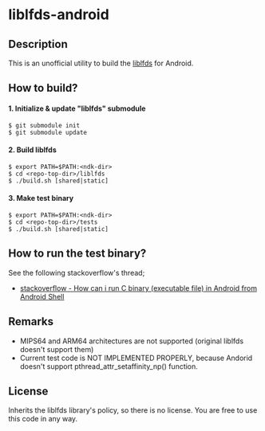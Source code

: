 liblfds-android
===

Description
---
This is an unofficial utility to build the [liblfds](http://www.liblfds.org/) for Android.

How to build?
---

#### 1. Initialize & update "liblfds" submodule

```
$ git submodule init
$ git submodule update
```

#### 2. Build liblfds

```
$ export PATH=$PATH:<ndk-dir>
$ cd <repo-top-dir>/liblfds
$ ./build.sh [shared|static]
```

#### 3. Make test binary

```
$ export PATH=$PATH:<ndk-dir>
$ cd <repo-top-dir>/tests
$ ./build.sh [shared|static]
```


How to run the test binary?
---

See the following stackoverflow's thread;

- [stackoverflow - How can i run C binary (executable file) in Android from Android Shell](http://stackoverflow.com/questions/9868309/how-can-i-run-c-binary-executable-file-in-android-from-android-shell)


Remarks
---

- MIPS64 and ARM64 architectures are not supported (original liblfds doesn't support them)
- Current test code is NOT IMPLEMENTED PROPERLY, because Andorid doesn't support pthread_attr_setaffinity_np() function.

License
---

Inherits the liblfds library's policy, so there is no license.  You are free to use this code in any way.

